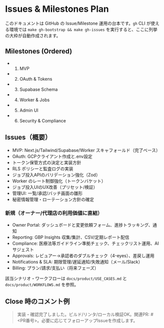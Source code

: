 # Issues & Milestones Plan

このドキュメントは GitHub の Issue/Milestone 運用の台本です。`gh` CLI が使える環境では `make gh-bootstrap && make gh-issues` を実行すると、ここに列挙の大枠が自動作成されます。

## Milestones (Ordered)
- 01. MVP
- 02. OAuth & Tokens
- 03. Supabase Schema
- 04. Worker & Jobs
- 05. Admin UI
- 06. Security & Compliance

## Issues（概要）
- MVP: Next.js/Tailwind/Supabase/Worker スキャフォールド（完了ベース）
- OAuth: GCPクライアント作成と.env設定
- トークン保管方式の決定と実装方針
- RLS ポリシーと監査ログの実装
- ジョブ投入APIのバリデーション強化（Zod）
- Worker のレート制御強化（トークンバケット）
- ジョブ投入UIのUX改善（プリセット/検証）
- 管理UI: 一覧/承認/バッチ画面の雛形
- 秘密情報管理・ローテーション方針の確定

### 新規（オーナー/代理店の利用価値に直結）
- Owner Portal: ダッシュボードと変更依頼フォーム、進捗トラッキング、通知
- Reporting: GBP Insights 収集/集計、CSV/定期レポート配信
- Compliance: 医療法等ガイドライン準拠チェック、チェックリスト運用、AIサジェスト
- Approvals: レビュアー→承認者のダブルチェック（4-eyes）、差戻し運用
- Notifications & SLA: 期限管理/遅延通知/失敗通知（メール/Slack）
- Billing: プラン/請求/支払い（将来フェーズ）

該当シナリオ・ワークフローは `docs/product/USE_CASES.md` と `docs/product/WORKFLOWS.md` を参照。

## Close 時のコメント例
> 実装・確認完了しました。ビルド/リンタ/ローカル検証OK。関連PR: #<PR番号>。必要に応じてフォローアップIssueを作成します。
